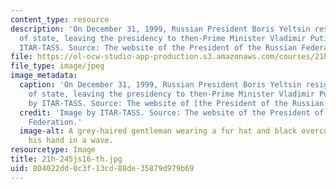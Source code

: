 ```yaml
---
content_type: resource
description: 'On December 31, 1999, Russian President Boris Yeltsin resigned as head
  of state, leaving the presidency to then-Prime Minister Vladimir Putin. Image by
  ITAR-TASS. Source: The website of the President of the Russian Federation.'
file: https://ol-ocw-studio-app-production.s3.amazonaws.com/courses/21h-245j-soviet-and-post-soviet-politics-and-society-1917-to-the-present-spring-2016/804022dd0c3f13cd88de35879d979b69_21h-245js16-th.jpg
file_type: image/jpeg
image_metadata:
  caption: 'On December 31, 1999, Russian President Boris Yeltsin resigned as head
    of state, leaving the presidency to then-Prime Minister Vladimir Putin. (Image
    by ITAR-TASS. Source: The website of [the President of the Russian Federation](http://en.kremlin.ru/).)'
  credit: 'Image by ITAR-TASS. Source: The website of the President of the Russian
    Federation.'
  image-alt: A grey-haired gentleman wearing a fur hat and black overcoat, raises
    his hand in a wave.
resourcetype: Image
title: 21h-245js16-th.jpg
uid: 804022dd-0c3f-13cd-88de-35879d979b69
---
```

